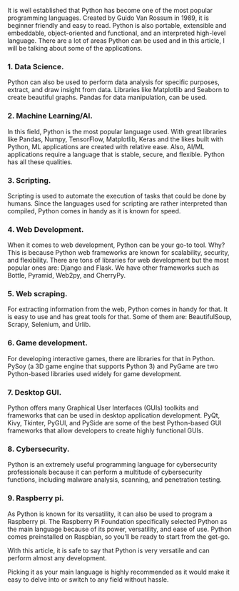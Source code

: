 It is well established that Python has become one of the most popular programming languages. Created by Guido Van Rossum in 1989, it is beginner friendly and easy to read. Python is also portable, extensible and embeddable, object-oriented and functional, and an interpreted high-level language. There are a lot of areas Python can be used and in this article, I will be talking about some of the applications. 

### 1. Data Science.
Python can also be used to perform data analysis for specific purposes, extract, and draw insight from data. Libraries like Matplotlib and Seaborn to create beautiful graphs. Pandas for data manipulation, can be used.

### 2. Machine Learning/AI.
In this field, Python is the most popular language used. With great libraries like Pandas, Numpy, TensorFlow, Matplotlib, Keras and the likes built with Python, ML applications are created with relative ease. Also, AI/ML applications require a language that is stable, secure, and flexible. Python has all these qualities.

### 3. Scripting.
Scripting is used to automate the execution of tasks that could be done by humans. Since the languages used for scripting are rather interpreted than compiled, Python comes in handy as it is known for speed. 

### 4. Web Development.
When it comes to web development, Python can be your go-to tool. Why? This is because Python web frameworks are known for scalability, security, and flexibility. There are tons of libraries for web development but the most popular ones are: Django and Flask. We have other frameworks such as Bottle, Pyramid, Web2py, and CherryPy.

### 5. Web scraping.
For extracting information from the web, Python comes in handy for that. It is easy to use and has great tools for that. Some of them are: BeautifulSoup, Scrapy, Selenium, and Urlib.

### 6. Game development.
For developing interactive games, there are libraries for that in Python. PySoy (a 3D game engine that supports Python 3) and PyGame are two Python-based libraries used widely for game development.

### 7. Desktop GUI.
Python offers many Graphical User Interfaces (GUIs) toolkits and frameworks that can be used in desktop application development. PyQt, Kivy, Tkinter, PyGUI, and PySide are some of the best Python-based GUI frameworks that allow developers to create highly functional GUIs.

### 8. Cybersecurity.
Python is an extremely useful programming language for cybersecurity professionals because it can perform a multitude of cybersecurity functions, including malware analysis, scanning, and penetration testing.

### 9. Raspberry pi.
As Python is known for its versatility, it can also be used to program a Raspberry pi. The Raspberry Pi Foundation specifically selected Python as the main language because of its power, versatility, and ease of use. Python comes preinstalled on Raspbian, so you’ll be ready to start from the get-go.

With this article, it is safe to say that Python is very versatile and can perform almost any development.

Picking it as your main language is highly recommended as it would make it easy to delve into or switch to any field without hassle.
